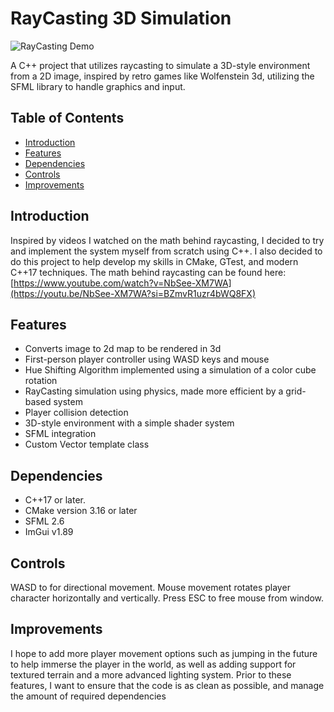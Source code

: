 # RayCasting 3D Simulation

![RayCasting Demo](raycastDemo.gif)

A C++ project that utilizes raycasting to simulate a 3D-style environment from a 2D image, inspired by retro games like Wolfenstein 3d, utilizing the SFML library to handle graphics and input.

## Table of Contents
- [Introduction](#introduction)
- [Features](#features)
- [Dependencies](#dependencies)
- [Controls](#controls)
- [Improvements](#improvements)

## Introduction

Inspired by videos I watched on the math behind raycasting, I decided to try and implement the system myself from scratch using C++. I also decided to do this project to help develop my skills in CMake, GTest, and modern C++17 techniques. The math behind raycasting can be found here: [https://www.youtube.com/watch?v=NbSee-XM7WA](https://youtu.be/NbSee-XM7WA?si=BZmvR1uzr4bWQ8FX)

## Features
- Converts image to 2d map to be rendered in 3d
- First-person player controller using WASD keys and mouse
- Hue Shifting Algorithm implemented using a simulation of a color cube rotation
- RayCasting simulation using physics, made more efficient by a grid-based system
- Player collision detection
- 3D-style environment with a simple shader system
- SFML integration
- Custom Vector template class

## Dependencies

- C++17 or later.
- CMake version 3.16 or later
- SFML 2.6
- ImGui v1.89

## Controls

WASD to for directional movement. Mouse movement rotates player character horizontally and vertically. Press ESC to free mouse from window.

## Improvements

I hope to add more player movement options such as jumping in the future to help immerse the player in the world, as well as adding support for textured terrain and a more advanced lighting system. Prior to these features, I want to ensure that the code is as clean as possible, and manage the amount of required dependencies
